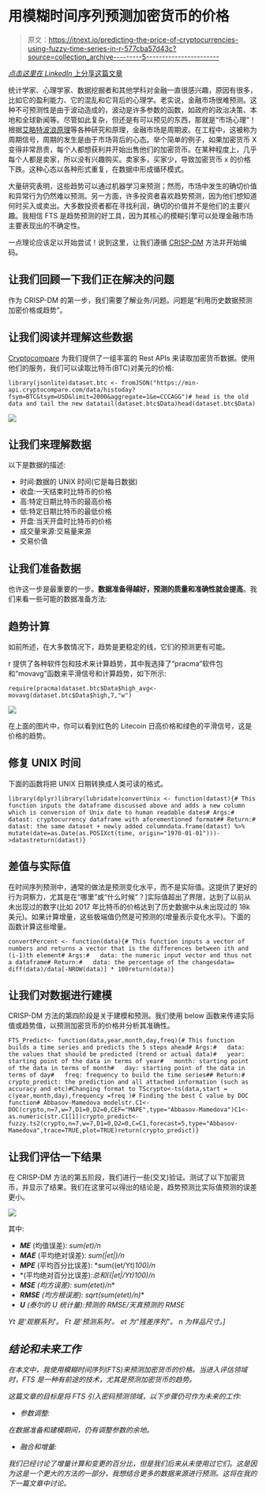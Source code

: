 # 用模糊时间序列预测加密货币的价格

> 原文：<https://itnext.io/predicting-the-price-of-cryptocurrencies-using-fuzzy-time-series-in-r-577cba57d43c?source=collection_archive---------5----------------------->

[*点击这里在 LinkedIn* 上分享这篇文章](https://www.linkedin.com/cws/share?url=https%3A%2F%2Fitnext.io%2Fpredicting-the-price-of-cryptocurrencies-using-fuzzy-time-series-in-r-577cba57d43c)

统计学家、心理学家、数据挖掘者和其他学科对金融一直很感兴趣，原因有很多，比如它的盈利能力、它的混乱和它背后的心理学。老实说，金融市场很难预测。这种不可预测性是由于波动造成的，波动是许多参数的函数，如政府的政治决策、本地和全球新闻等。尽管如此复杂，但还是有可以预见的东西，那就是“市场心理”！根据[艾略特波浪原理](https://en.wikipedia.org/wiki/Elliott_wave_principle)等各种研究和原理，金融市场是周期波。在工程中，这被称为周期信号，周期的发生是由于市场背后的心态。举个简单的例子，如果加密货币 X 变得非常昂贵，每个人都想获利并开始出售他们的加密货币。在某种程度上，几乎每个人都是卖家，所以没有兴趣购买。卖家多，买家少，导致加密货币 x 的价格下跌。这种心态以各种形式重复，在数据中形成循环模式。

大量研究表明，这些趋势可以通过机器学习来预测；然而，市场中发生的确切价值和异常行为仍然难以预测。另一方面，许多投资者喜欢趋势预测，因为他们想知道何时买入或卖出。大多数投资者都在寻找利润，确切的价值并不是他们的主要兴趣。我相信 FTS 是趋势预测的好工具，因为其核心的模糊引擎可以处理金融市场主要表现出的不确定性。

一点理论应该足以开始尝试！说到这里，让我们遵循 [CRISP-DM](https://en.wikipedia.org/wiki/Cross-industry_standard_process_for_data_mining) 方法并开始编码。

## 让我们回顾一下我们正在解决的问题

作为 CRISP-DM 的第一步，我们需要了解业务/问题。问题是“利用历史数据预测加密价格或趋势”。

## 让我们阅读并理解这些数据

[Cryptocompare](https://www.cryptocompare.com/api/#-api-data-histoday) 为我们提供了一组丰富的 Rest APIs 来读取加密货币数据。使用他们的服务，我们可以读取比特币(BTC)对美元的价格:

```
library(jsonlite)dataset.btc <- fromJSON("https://min-api.cryptocompare.com/data/histoday?fsym=BTC&tsym=USD&limit=2000&aggregate=1&e=CCCAGG")# head is the old data and tail the new datatail(dataset.btc$Data)head(dataset.btc$Data) 
```

![](img/4c9b08fc96ad5964ef1882a24436c4f1.png)

## 让我们来理解数据

以下是数据的描述:

*   时间:数据的 UNIX 时间(它是每日数据)
*   收盘:一天结束时比特币的价格
*   高:特定日期比特币的最高价格
*   低:特定日期比特币的最低价格
*   开盘:当天开盘时比特币的价格
*   成交量来源:交易量来源
*   交易价值

## 让我们准备数据

也许这一步是最重要的一步。**数据准备得越好，预测的质量和准确性就会提高**。我们来看一些可能的数据准备方法:

## 趋势计算

如前所述，在大多数情况下，趋势是更稳定的线，它们的预测更有可能。

r 提供了各种软件包和技术来计算趋势，其中我选择了“pracma”软件包和“movavg”函数来平滑信号和计算趋势，如下所示:

```
require(pracma)dataset.btc$Data$high_avg<-movavg(dataset.btc$Data$high,7,"w") 
```

![](img/ff5dfa0a06c07c0c48830c460f5e38ef.png)

在上面的图片中，你可以看到红色的 Litecoin 日高价格和绿色的平滑信号，这是价格的趋势。

## 修复 UNIX 时间

下面的函数将把 UNIX 日期转换成人类可读的格式。

```
library(dplyr)library(lubridate)convertUnix <- function(datast){# This function inputs the dataframe discussed above and adds a new column which is conversion of Unix date to human readable dates# Args:#   datast: cryptocurrency dataframe with aforementioned format## Return:#   datast: the same dataset + newly added columndata.frame(datast) %>% mutate(date=as.Date(as.POSIXct(time, origin="1970-01-01")))->datastreturn(datast)}
```

## 差值与实际值

在时间序列预测中，通常的做法是预测变化水平，而不是实际值。这提供了更好的行为洞察力，尤其是在“哪里”或“什么时候”？]实际值超出了界限，达到了以前从未出现过的数字(比如 2017 年比特币的价格达到了历史数据中从未出现过的 18k 美元)。如果计算增量，这些极端值仍然是可预测的(增量表示变化水平)。下面的函数计算这些增量。

```
convertPercent <- function(data){# This function inputs a vector of numbers and returns a vector that is the differences between ith and (i-1)th element# Args:#   data: the numeric input vector and thus not a dataframe# Return:#   data: the percentage of the changesdata= diff(data)/data[-NROW(data)] * 100return(data)}
```

## 让我们对数据进行建模

CRISP-DM 方法的第四阶段是关于建模和预测。我们使用 below 函数来传递实际值或趋势值，以预测加密货币的价格并分析其准确性。

```
FTS_Predict<- function(data,year,month,day,freq){# This function builds a time series and predicts the 5 steps ahead# Args:#   data: the values that should be predicted (trend or actual data)#   year: starting point of the data in terms of year#   month: starting point of the data in terms of month#   day: starting point of the data in terms of day#   freq: frequency to build the time series## Return:#   crypto_predict: the prediction and all attached information (such as accuracy and etc)#Changing format to TScrypto<-ts(data,start = c(year,month,day),frequency =freq )# Finding the best C value by DOC function# Abbasov-Mamedova modelstr.C1<-DOC(crypto,n=7,w=7,D1=0,D2=0,CEF="MAPE",type="Abbasov-Mamedova")C1<-as.numeric(str.C1[1])crypto_predict<-fuzzy.ts2(crypto,n=7,w=7,D1=0,D2=0,C=C1,forecast=5,type="Abbasov-Mamedova",trace=TRUE,plot=TRUE)return(crypto_predict)}
```

## 让我们评估一下结果

在 CRISP-DM 方法的第五阶段，我们进行一些(交叉)验证。测试了以下加密货币，并显示了结果。我们在这里可以得出的结论是，趋势预测比实际值预测的误差更小。

![](img/5bafeafad9e2363fe98e183eda6a10c1.png)

其中:

*   ***ME*** (均值误差): *sum(et)/n*
*   ***MAE*** (平均绝对误差): *sum(|et|)/n*
*   ***MPE*** (平均百分比误差): *sum((et/Yt)*100)/n*
*   *(平均绝对百分比误差):*总和((|et|/Yt)*100)/n**
*   ****MSE*** (均方误差): *sum(et*et)/n**
*   ****RMSE*** (均方根误差): *sqrt(sum(et*et)/n)**
*   ****U*** (泰尔的 U 统计量):*预测的 RMSE/天真预测的 RMSE**

**Yt* 是‘观察系列’。 *Ft* 是‘预测系列’。 *et* 为“残差序列”。 *n* 为样品尺寸。]*

## *结论和未来工作*

*在本文中，我使用模糊时间序列(FTS)来预测加密货币的价格。当进入评估领域时，FTS 是一种有前途的技术，尤其是预测加密货币的趋势。*

*这篇文章的目标是将 FTS 引入密码预测领域，以下步骤仍可作为未来的工作:*

*   *参数调整:*

*在数据准备和建模期间，仍有调整参数的余地。*

*   *融合和增量:*

*我们已经讨论了增量计算和变更的百分比，但是我们后来从未使用过它们。这是因为这是一个更大的方法的一部分，我想结合更多的数据来源进行预测。这将在我的下一篇文章中讨论。*
